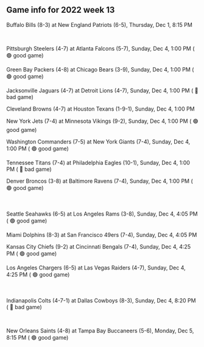 ## Game info for 2022 week 13
Buffalo Bills (8-3) at New England Patriots (6-5), Thursday, Dec 1, 8:15 PM


<br/>

Pittsburgh Steelers (4-7) at Atlanta Falcons (5-7), Sunday, Dec 4, 1:00 PM (	:green_circle: good game)

Green Bay Packers (4-8) at Chicago Bears (3-9), Sunday, Dec 4, 1:00 PM (	:green_circle: good game)

Jacksonville Jaguars (4-7) at Detroit Lions (4-7), Sunday, Dec 4, 1:00 PM (	:red_circle: bad game)

Cleveland Browns (4-7) at Houston Texans (1-9-1), Sunday, Dec 4, 1:00 PM

New York Jets (7-4) at Minnesota Vikings (9-2), Sunday, Dec 4, 1:00 PM (	:green_circle: good game)

Washington Commanders (7-5) at New York Giants (7-4), Sunday, Dec 4, 1:00 PM (	:green_circle: good game)

Tennessee Titans (7-4) at Philadelphia Eagles (10-1), Sunday, Dec 4, 1:00 PM (	:red_circle: bad game)

Denver Broncos (3-8) at Baltimore Ravens (7-4), Sunday, Dec 4, 1:00 PM (	:green_circle: good game)


<br/>

Seattle Seahawks (6-5) at Los Angeles Rams (3-8), Sunday, Dec 4, 4:05 PM (	:green_circle: good game)

Miami Dolphins (8-3) at San Francisco 49ers (7-4), Sunday, Dec 4, 4:05 PM

Kansas City Chiefs (9-2) at Cincinnati Bengals (7-4), Sunday, Dec 4, 4:25 PM (	:green_circle: good game)

Los Angeles Chargers (6-5) at Las Vegas Raiders (4-7), Sunday, Dec 4, 4:25 PM (	:green_circle: good game)


<br/>

Indianapolis Colts (4-7-1) at Dallas Cowboys (8-3), Sunday, Dec 4, 8:20 PM (	:red_circle: bad game)


<br/>

New Orleans Saints (4-8) at Tampa Bay Buccaneers (5-6), Monday, Dec 5, 8:15 PM (	:green_circle: good game)

